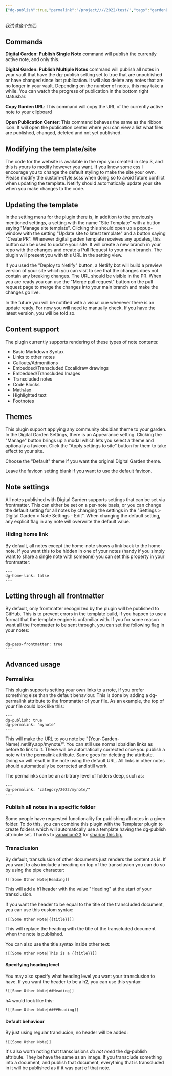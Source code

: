 ```yaml
---
{"dg-publish":true,"permalink":"/project////2022/test/","tags":"gardenEntry","dgHomeLink":true,"dgPassFrontmatter":false}
---
```



我试试这个东西
## Commands

**Digital Garden: Publish Single Note** command will publish the currently active note, and only this.

**Digital Garden: Publish Multiple Notes** command will publish all notes in your vault that have the dg-publish setting set to true that are unpublished or have changed since last publication. It will also delete any notes that are no longer in your vault. Depending on the number of notes, this may take a while. You can watch the progress of publication in the bottom right statusbar.

**Copy Garden URL**: This command will copy the URL of the currently active note to your clipboard

**Open Publication Center**: This command behaves the same as the ribbon icon. It will open the publication center where you can view a list what files are published, changed, deleted and not yet published.

## [](https://github.com/oleeskild/Obsidian-Digital-Garden#modifying-the-templatesite)Modifying the template/site

The code for the website is available in the repo you created in step 3, and this is yours to modify however you want. If you know some css I encourage you to change the default styling to make the site your own. Please modify the custom-style.scss when doing so to avoid future conflict when updating the template. Netlify should automatically update your site when you make changes to the code.

## [](https://github.com/oleeskild/Obsidian-Digital-Garden#updating-the-template)Updating the template

In the setting menu for the plugin there is, in addition to the previously mentioned settings, a setting with the name "Site Template" with a button saying "Manage site template". Clicking this should open up a popup-window with the setting "Update site to latest template" and a button saying "Create PR". Whenever digital garden template receives any updates, this button can be used to update your site. It will create a new branch in your repo with the changes and create a Pull Request to your main branch. The plugin will present you with this URL in the setting view.

If you used the "Deploy to Netlify" button, a Netlify bot will build a preview version of your site which you can visit to see that the changes does not contain any breaking changes. The URL should be visible in the PR. When you are ready you can use the "Merge pull request" button on the pull request page to merge the changes into your main branch and make the changes go live.

In the future you will be notified with a visual cue whenever there is an update ready. For now you will need to manually check. If you have the latest version, you will be told so.

## [](https://github.com/oleeskild/Obsidian-Digital-Garden#content-support)Content support

The plugin currently supports rendering of these types of note contents:

-   Basic Markdown Syntax
-   Links to other notes
-   Callouts/Admonitions
-   Embedded/Transcluded Excalidraw drawings
-   Embedded/Transcluded Images
-   Transcluded notes
-   Code Blocks
-   MathJax
-   Highlighted text
-   Footnotes

## [](https://github.com/oleeskild/Obsidian-Digital-Garden#themes)Themes

This plugin support applying any community obsidian theme to your garden. In the Digital Garden Settings, there is an Appearance setting. Clicking the "Manage" button brings up a modal which lets you select a theme and optionally a favicon. Click the "Apply settings to site" button for them to take effect to your site.

Choose the "Default" theme if you want the original Digital Garden theme.

Leave the favicon setting blank if you want to use the default favicon.

## [](https://github.com/oleeskild/Obsidian-Digital-Garden#note-settings)Note settings

All notes published with Digital Garden supports settings that can be set via frontmatter. This can either be set on a per-note basis, or you can change the default setting for all notes by changing the settings in the "Settings > Digital Garden > Note Settings - Edit". When changing the default setting, any explicit flag in any note will overwrite the default value.

### [](https://github.com/oleeskild/Obsidian-Digital-Garden#hiding-home-link)Hiding home link

By default, all notes except the home-note shows a link back to the home-note. If you want this to be hidden in one of your notes (handy if you simply want to share a single note with someone) you can set this property in your frontmatter:

```
---
dg-home-link: false
---
```

## [](https://github.com/oleeskild/Obsidian-Digital-Garden#letting-through-all-frontmatter)Letting through all frontmatter

By default, only frontmatter recognized by the plugin will be published to GitHub. This is to prevent errors in the template build, if you happen to use a format that the template engine is unfamiliar with. If you for some reason want all the frontmatter to be sent through, you can set the following flag in your notes:

```
---
dg-pass-frontmatter: true
---
```

## [](https://github.com/oleeskild/Obsidian-Digital-Garden#advanced-usage)Advanced usage

### [](https://github.com/oleeskild/Obsidian-Digital-Garden#permalinks)Permalinks

This plugin supports setting your own links to a note, if you prefer something else than the default behaviour. This is done by adding a dg-permalink attribute to the frontmatter of your file. As an example, the top of your file could look like this:

```
---
dg-publish: true
dg-permalink: "mynote"
---
```

This will make the URL to you note be "{Your-Garden-Name}.netlify.app/mynote/". You can still use normal obsidian links as before to link to it. These will be automatically corrected once you publish a note with the permalink attribute. Same goes for deleting the attribute. Doing so will result in the note using the default URL. All links in other notes should automatically be corrected and still work.

The permalinks can be an arbitrary level of folders deep, such as:

```
---
dg-permalink: "category/2022/mynote/"
---
```

### [](https://github.com/oleeskild/Obsidian-Digital-Garden#publish-all-notes-in-a-specific-folder)Publish all notes in a specific folder

Some people have requested functionality for publishing all notes in a given folder. To do this, you can combine this plugin with the Templater plugin to create folders which will automatically use a template having the dg-publish attribute set. Thanks to [vanadium23](https://github.com/vanadium23) for [sharing this tip.](https://github.com/oleeskild/obsidian-digital-garden/issues/26#issuecomment-1114321275)

### [](https://github.com/oleeskild/Obsidian-Digital-Garden#transclusion)Transclusion

By default, transclusion of other documents just renders the content as is. If you want to also include a heading on top of the transclusion you can do so by using the pipe character:

```
![[Some Other Note|Heading]]
```

This will add a h1 header with the value "Heading" at the start of your transclusion.

If you want the header to be equal to the title of the transcluded document, you can use this custom syntax:

```
![[Some Other Note|{{title}}]]
```

This will replace the heading with the title of the transcluded document when the note is published.

You can also use the title syntax inside other text:

```
![[Some Other Note|This is a {{title}}]]
```

#### [](https://github.com/oleeskild/Obsidian-Digital-Garden#specifying-heading-level)Specifying heading level

You may also specify what heading level you want your transclusion to have. If you want the header to be a h2, you can use this syntax:

```
![[Some Other Note|##Heading]]
```

h4 would look like this:

```
![[Some Other Note|####Heading]]
```

#### [](https://github.com/oleeskild/Obsidian-Digital-Garden#default-behaviour)Default behaviour

By just using regular translucion, no header will be added:

```
![[Some Other Note]]
```

It's also worth noting that transclusions _do not need_ the dg-publish attribute. They behave the same as an image. If you transclude something into a document, and publish that document, everything that is transcluded in it will be published as if it was part of that note.